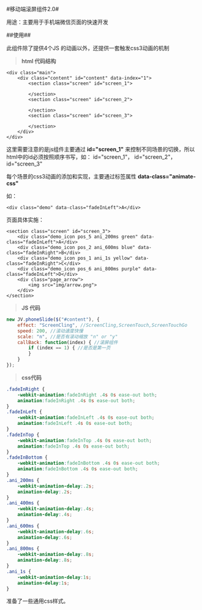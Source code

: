 #移动端滚屏组件2.0#

用途：主要用于手机端微信页面的快速开发

##使用##

此组件除了提供4个JS 的动画以外，还提供一套触发css3动画的机制


> **html 代码结构**

    <div class="main">
		<div class="content" id="content" data-index="1">
			<section class="screen" id="screen_1">

			</section>
			<section class="screen" id="screen_2">

			</section>
			<section class="screen" id="screen_3">

			</section>
		</div>
	</div>

这里需要注意的是js组件主要通过 **id="screen_1"** 来控制不同场景的切换，所以html中的id必须按照顺序书写，如：
 id="screen_1"， id="screen_2"， id="screen_3"

每个场景的css3动画的添加和实现，主要通过标签属性 **data-class="animate-css"**

如：

	<div class="demo" data-class="fadeInLeft">A</div>

页面具体实施：

    <section class="screen" id="screen_3">
		<div class="demo_icon pos_5 ani_200ms green" data-class="fadeInLeft">A</div>
		<div class="demo_icon pos_2 ani_600ms blue" data-class="fadeInRight">B</div>
		<div class="demo_icon pos_1 ani_1s yellow" data-class="fadeInRight">C</div>
		<div class="demo_icon pos_6 ani_800ms purple" data-class="fadeInLeft">D</div>
		<div class="page_arrow">
			<img src="img/arrow.png">
		</div>
	</section>



> **JS 代码**

```javascript
new JV.phoneSlide($("#content"), {
	effect: "ScreenCling", //ScreenCling,ScreenTouch,ScreenTouchGo
	speed: 200, //滚动速度快慢
	scale: "n", //是否有滚动缩放 "n" or "y"
	callBack: function(index) { //滚屏组件
		if (index == 1) { //是否是第一页
		}
	}
});
```

> **css代码**

```css
.fadeInRight {
    -webkit-animation:fadeInRight .4s 0s ease-out both;
    animation:fadeInRight .4s 0s ease-out both;
}
.fadeInLeft {
    -webkit-animation:fadeInLeft .4s 0s ease-out both;
    animation:fadeInLeft .4s 0s ease-out both;
}
.fadeInTop {
    -webkit-animation:fadeInTop .4s 0s ease-out both;
    animation:fadeInTop .4s 0s ease-out both;
}
.fadeInBottom {
    -webkit-animation:fadeInBottom .4s 0s ease-out both;
    animation:fadeInBottom .4s 0s ease-out both;
}
.ani_200ms {
    -webkit-animation-delay:.2s;
    animation-delay:.2s;
}
.ani_400ms {
    -webkit-animation-delay:.4s;
    animation-delay:.4s;
}
.ani_600ms {
    -webkit-animation-delay:.6s;
    animation-delay:.6s;
}
.ani_800ms {
    -webkit-animation-delay:.8s;
    animation-delay:.8s;
}
.ani_1s {
    -webkit-animation-delay:1s;
    animation-delay:1s;
}

```

准备了一些通用css样式。
